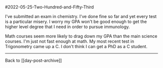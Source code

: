 #2022-05-25-Two-Hundred-and-Fifty-Third

I've submitted an exam in chemistry.  I've done fine so far and yet every test is a particular misery.  I worry my GPA won't be good enough to get the higher level degree that I need in order to pursue immunology.

Math courses seem more likely to drag down my GPA than the main science courses.  I'm just not fast enough at math.  My most recent test in Trigonometry came up a C.  I don't think I can get a PhD as a C student.

---
Back to [[day-post-archive]]